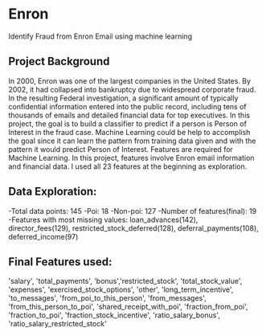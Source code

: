 # Enron
Identify Fraud from Enron Email using machine learning

## Project Background
In 2000, Enron was one of the largest companies in the United States. By 2002, it had collapsed into bankruptcy due to widespread corporate fraud. In the resulting Federal investigation, a significant amount of typically confidential information entered into the public record, including tens of thousands of emails and detailed financial data for top executives.
In this project, the goal is to build a classifier to predict if a person is Person of Interest in the fraud case. Machine Learning could be help to accomplish the goal since it can learn the pattern from training data given and with the pattern it would predict Person of Interest. Features are required for Machine Learning. In this project, features involve Enron email information and financial data. I used all 23 features at the beginning as exploration. 

## Data Exploration:
  -Total data points: 145
  -Poi: 18
  -Non-poi: 127
  -Number of features(final): 19
  -Features with most missing values: 
  loan_advances(142), director_fees(129), restricted_stock_deferred(128), deferral_payments(108), deferred_income(97)

## Final Features used:
'salary', 'total_payments', 'bonus','restricted_stock', 'total_stock_value', 'expenses', 'exercised_stock_options', 'other', 'long_term_incentive', 'to_messages', 'from_poi_to_this_person', 'from_messages', 'from_this_person_to_poi', 'shared_receipt_with_poi', 'fraction_from_poi', 'fraction_to_poi', 'fraction_stock_incentive', 'ratio_salary_bonus', 'ratio_salary_restricted_stock'
